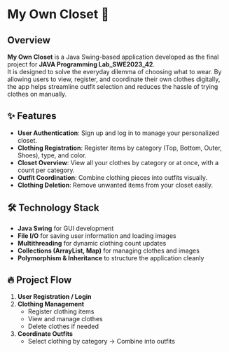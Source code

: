 # My Own Closet 🧥

## Overview

**My Own Closet** is a Java Swing-based application developed as the final project for **JAVA Programming Lab_SWE2023_42**. 
<br>It is designed to solve the everyday dilemma of choosing what to wear. By allowing users to view, register, and coordinate their own clothes digitally, the app helps streamline outfit selection and reduces the hassle of trying clothes on manually.

## ✨ Features

- **User Authentication**: Sign up and log in to manage your personalized closet.
- **Clothing Registration**: Register items by category (Top, Bottom, Outer, Shoes), type, and color.
- **Closet Overview**: View all your clothes by category or at once, with a count per category.
- **Outfit Coordination**: Combine clothing pieces into outfits visually.
- **Clothing Deletion**: Remove unwanted items from your closet easily.

## 🛠️ Technology Stack

- **Java Swing** for GUI development
- **File I/O** for saving user information and loading images
- **Multithreading** for dynamic clothing count updates
- **Collections (ArrayList, Map)** for managing clothes and images
- **Polymorphism & Inheritance** to structure the application cleanly

## 🔥 Project Flow

1. **User Registration / Login** 
2. **Clothing Management**
   - Register clothing items 
   - View and manage clothes 
   - Delete clothes if needed 
3. **Coordinate Outfits**
   - Select clothing by category -> Combine into outfits 
